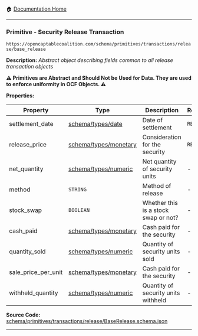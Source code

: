 :house: [Documentation Home](/README.md)

---

### Primitive - Security Release Transaction

`https://opencaptablecoalition.com/schema/primitives/transactions/release/base_release`

**Description:** _Abstract object describing fields common to all release transaction objects_

**:warning: Primitives are Abstract and Should Not be Used for Data. They are used to enforce uniformity in OCF Objects. :warning:**

**Properties:**

| Property            | Type                                                                 | Description                          | Required   |
| ------------------- | -------------------------------------------------------------------- | ------------------------------------ | ---------- |
| settlement_date     | [schema/types/date](/docs/schema/types/schema-types-date.md)         | Date of settlement                   | `REQUIRED` |
| release_price       | [schema/types/monetary](/docs/schema/types/schema-types-monetary.md) | Consideration for the security       | `REQUIRED` |
| net_quantity        | [schema/types/numeric](/docs/schema/types/schema-types-numeric.md)   | Net quantity of security units       | -          |
| method              | `STRING`                                                             | Method of release                    | -          |
| stock_swap          | `BOOLEAN`                                                            | Whether this is a stock swap or not? | -          |
| cash_paid           | [schema/types/monetary](/docs/schema/types/schema-types-monetary.md) | Cash paid for the security           | -          |
| quantity_sold       | [schema/types/numeric](/docs/schema/types/schema-types-numeric.md)   | Quantity of security units sold      | -          |
| sale_price_per_unit | [schema/types/monetary](/docs/schema/types/schema-types-monetary.md) | Cash paid for the security           | -          |
| withheld_quantity   | [schema/types/numeric](/docs/schema/types/schema-types-numeric.md)   | Quantity of security units withheld  | -          |

**Source Code:** [schema/primitives/transactions/release/BaseRelease.schema.json](/schema/primitives/transactions/release/BaseRelease.schema.json)

---
